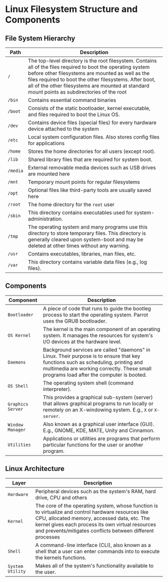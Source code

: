 # Linux Filesystem Structure and Components

## File System Hierarchy

| Path     | Description
| -------- | -----------------
| `/`      | The top-level directory is the root filesystem. Contains all of the files required to boot the operating system before other filesystems are mounted as well as the files required to boot the other filesystems. After boot, all of the other filesystems are mounted at standard mount points as subdirectories of the root
| `/bin`   | Contains essential command binaries
| `/boot`  | Consists of the static bootloader, kernel executable, and files required to boot the Linux OS.
| `/dev`   | Contains device files (special files) for every hardware device attached to the system
| `/etc`   | Local system configuration files. Also stores config files for applications
| `/home`  | Stores the home directories for all users (except root).
| `/lib`   | Shared library files that are required for system boot.
| `/media` | External removable media devices such as USB drives are mounted here
| `/mnt`   | Temporary mount points for regular filesystems
| `/opt`   | Optional files like third-party tools are usually saved here
| `/root`  | The home directory for the `root` user
| `/sbin`  | This directory contains executables used for system-administration.
| `/tmp`   | The operating system and many programs use this directory to store temporary files. This directory is generally cleared upon system-boot and may be deleted at other times without any warning.
| `/usr`   | Contains executables, libraries, man files, etc.
| `/var`   | This directory contains variable data files (e.g., log files).


## Components

| Component         | Description
| ----------------- | -------------
| `Bootloader`      | A piece of code that runs to guide the bootleg process to start the operating system. Parrot uses the GRUB bootloader.
| `OS Kernel`       | The kernel is the main component of an operating system. It manages the resources for system's I/O devices at the hardware level.
| `Daemons`         | Background services are called "daemons" in Linux. Their purpose is to ensure that key functions such as scheduling, printing and multimedia are working correctly. These small programs load after the computer is booted.
| `OS Shell`        | The operating system shell (command interpreter).
| `Graphics Server` | This provides a graphical sub-system (server) that allows graphical programs to run locally or remotely on an X-windowing system. E.g., `X` or `X-server`.
| `Window Manager`  | Also known as a graphical user interface (GUI). E.g., GNOME, KDE, MATE, Unity and Cinnamon. 
| `Utilities`       | Applications or utilities are programs that perform particular functions for the user or another program.

## Linux Architecture

| Layer            | Description 
| ---------------- | ----------------- 
| `Hardware`       | Peripheral devices such as the system's RAM, hard drive, CPU and others
| `Kernel`         | The core of the operating system, whose function is to virtualize and control hardware resources like CPU, allocated memory, accessed data, etc. The kernel gives each process its own virtual resources and prevents/mitigates conflicts between different processes
| `Shell`          | A command-line interface (CLI), also known as a shell that a user can enter commands into to execute the kernels functions.
| `System Utility` | Makes all of the system's functionality available to the user. 

